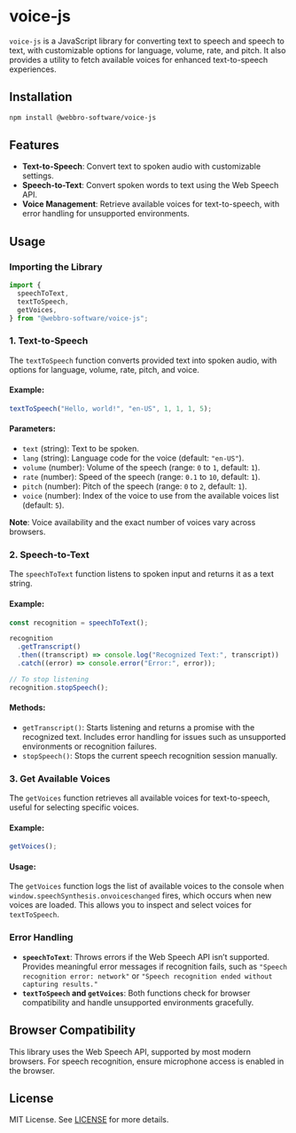 # voice-js

`voice-js` is a JavaScript library for converting text to speech and speech to text, with customizable options for language, volume, rate, and pitch. It also provides a utility to fetch available voices for enhanced text-to-speech experiences.

## Installation

```bash
npm install @webbro-software/voice-js
```

## Features

- **Text-to-Speech**: Convert text to spoken audio with customizable settings.
- **Speech-to-Text**: Convert spoken words to text using the Web Speech API.
- **Voice Management**: Retrieve available voices for text-to-speech, with error handling for unsupported environments.

## Usage

### Importing the Library

```javascript
import {
  speechToText,
  textToSpeech,
  getVoices,
} from "@webbro-software/voice-js";
```

### 1. Text-to-Speech

The `textToSpeech` function converts provided text into spoken audio, with options for language, volume, rate, pitch, and voice.

#### Example:

```javascript
textToSpeech("Hello, world!", "en-US", 1, 1, 1, 5);
```

#### Parameters:

- `text` (string): Text to be spoken.
- `lang` (string): Language code for the voice (default: `"en-US"`).
- `volume` (number): Volume of the speech (range: `0` to `1`, default: `1`).
- `rate` (number): Speed of the speech (range: `0.1` to `10`, default: `1`).
- `pitch` (number): Pitch of the speech (range: `0` to `2`, default: `1`).
- `voice` (number): Index of the voice to use from the available voices list (default: `5`).

**Note**: Voice availability and the exact number of voices vary across browsers.

### 2. Speech-to-Text

The `speechToText` function listens to spoken input and returns it as a text string.

#### Example:

```javascript
const recognition = speechToText();

recognition
  .getTranscript()
  .then((transcript) => console.log("Recognized Text:", transcript))
  .catch((error) => console.error("Error:", error));

// To stop listening
recognition.stopSpeech();
```

#### Methods:

- `getTranscript()`: Starts listening and returns a promise with the recognized text. Includes error handling for issues such as unsupported environments or recognition failures.
- `stopSpeech()`: Stops the current speech recognition session manually.

### 3. Get Available Voices

The `getVoices` function retrieves all available voices for text-to-speech, useful for selecting specific voices.

#### Example:

```javascript
getVoices();
```

#### Usage:

The `getVoices` function logs the list of available voices to the console when `window.speechSynthesis.onvoiceschanged` fires, which occurs when new voices are loaded. This allows you to inspect and select voices for `textToSpeech`.

### Error Handling

- **`speechToText`**: Throws errors if the Web Speech API isn’t supported. Provides meaningful error messages if recognition fails, such as `"Speech recognition error: network"` or `"Speech recognition ended without capturing results."`
- **`textToSpeech` and `getVoices`**: Both functions check for browser compatibility and handle unsupported environments gracefully.

## Browser Compatibility

This library uses the Web Speech API, supported by most modern browsers. For speech recognition, ensure microphone access is enabled in the browser.

## License

MIT License. See [LICENSE](./LICENSE) for more details.
